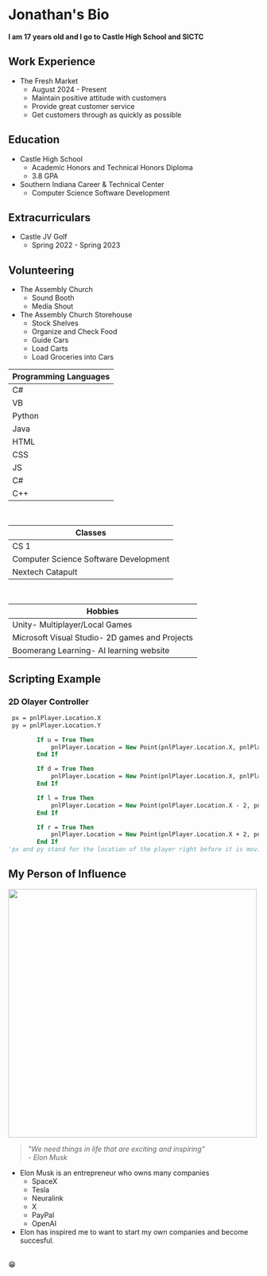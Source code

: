 # Jonathan's Bio
<b> I am 17 years old and I go to Castle High School and SICTC</b>

## Work Experience
- The Fresh Market
  - August 2024 - Present
  - Maintain positive attitude with customers
  - Provide great customer service
  - Get customers through as quickly as possible

## Education

 - Castle High School 
    - Academic Honors and Technical Honors Diploma
    - 3.8 GPA
 - Southern Indiana Career & Technical Center
    - Computer Science Software Development

## Extracurriculars

- Castle JV Golf
    - Spring 2022 - Spring 2023

## Volunteering
- The Assembly Church
    - Sound Booth
    - Media Shout
- The Assembly Church Storehouse
    - Stock Shelves
    - Organize and Check Food
    - Guide Cars
    - Load Carts
    - Load Groceries into Cars

|Programming Languages|
|---|
|C#|
|VB|
|Python|
|Java|
|HTML|
|CSS|
|JS|
|C#|
|C++|
<br>

|Classes|
|---|
|CS 1|
|Computer Science Software Development|
|Nextech Catapult|
<br>

|Hobbies|
|---|
|Unity- Multiplayer/Local Games|
|Microsoft Visual Studio- 2D games and Projects|
|Boomerang Learning- AI learning website|

## Scripting Example
### 2D Olayer Controller
```vb
 px = pnlPlayer.Location.X
 py = pnlPlayer.Location.Y

        If u = True Then
            pnlPlayer.Location = New Point(pnlPlayer.Location.X, pnlPlayer.Location.Y - 2)
        End If

        If d = True Then
            pnlPlayer.Location = New Point(pnlPlayer.Location.X, pnlPlayer.Location.Y + 2)
        End If

        If l = True Then
            pnlPlayer.Location = New Point(pnlPlayer.Location.X - 2, pnlPlayer.Location.Y)
        End If

        If r = True Then
            pnlPlayer.Location = New Point(pnlPlayer.Location.X + 2, pnlPlayer.Location.Y)
        End If
'px and py stand for the location of the player right before it is moving and udlr represent up, down, left, and right. Whenever they are true it is moving them whichever direction 2 pixels on the timer 
```

## My Person of Influence
<kbd>
<img src = "https://d28hgpri8am2if.cloudfront.net/book_images/onix/cvr9781982181284/elon-musk-9781982181284_hr.jpg" height = "500px">
</kbd>

> *"We need things in life that are exciting and inspiring"* <br> *- Elon Musk* <br>
- Elon Musk is an entrepreneur who owns many companies
    - SpaceX
    - Tesla
    - Neuralink
    - X
    - PayPal
    - OpenAI
- Elon has inspired me to want to start my own companies and become succesful.
<br>
&#128513;

